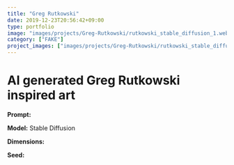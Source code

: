 ```yaml
---
title: "Greg Rutkowski"
date: 2019-12-23T20:56:42+09:00
type: portfolio
image: "images/projects/Greg-Rutkowski/rutkowski_stable_diffusion_1.webp"
category: ["FAKE"]
project_images: ["images/projects/Greg-Rutkowski/rutkowski_stable_diffusion_1.webp"]
---
```


# AI generated Greg Rutkowski inspired art

**Prompt:**

**Model:** Stable Diffusion

**Dimensions:** 

**Seed:** 